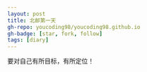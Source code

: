 ```yaml
---
layout: post
title: 北邮第一天
gh-repo: youcoding98/youcoding98.github.io
gh-badge: [star, fork, follow]
tags: [diary]
---
```


要对自己有所目标，有所定位！
